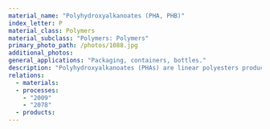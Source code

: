 ```yaml
---
material_name: "Polyhydroxyalkanoates (PHA, PHB)"
index_letter: P
material_class: Polymers
material_subclass: "Polymers: Polymers"
primary_photo_path: /photos/1088.jpg
additional_photos:
general_applications: "Packaging, containers, bottles."
description: "Polyhydroxyalkanoates (PHAs) are linear polyesters produced in nature by bacterial fermentation of sugar or lipids derived from soybean oil, corn oil or palm oil. They are fully biodegradable. More than 100 different monomers can be combined within this family to give materials with a wide range of properties, from stiff and brittle thermoplastics to flexible elastomers. The most common type of PHAs is PHB (poly-3-hydroxybutyrate) with properties similar to those of PP, though it is stiffer and more brittle. A copolymer of PHB, polyhydroxybutyrate-valerate (PBV) is less stiff and tougher. It is used as a packaging material. The data below are for PHB."
relations:
  - materials:
  - processes:
    - "2009"
    - "2078"
  - products:
---
```

